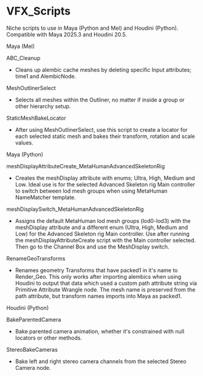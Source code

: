 # VFX_Scripts
Niche scripts to use in Maya (Python and Mel) and Houdini (Python). Compatible with Maya 2025.3 and Houdini 20.5.



Maya (Mel)

ABC_Cleanup
- Cleans up alembic cache meshes by deleting specific Input attributes; time1 and AlembicNode.

MeshOutlinerSelect
- Selects all meshes within the Outliner, no matter if inside a group or other hierarchy setup.

StaticMeshBakeLocator
- After using MeshOutlinerSelect, use this script to create a locator for each selected static mesh and bakes their transform, rotation and scale values.


Maya (Python)

meshDisplayAttributeCreate_MetaHumanAdvancedSkeletonRig
- Creates the meshDisplay attribute with enums; Ultra, High, Medium and Low. Ideal use is for the selected Advanced Skeleton rig Main controller to switch between lod mesh groups when using MetaHuman NameMatcher template.

meshDisplaySwitch_MetaHumanAdvancedSkeletonRig
- Assigns the default MetaHuman lod mesh groups (lod0-lod3) with the meshDisplay attribute and a different enum (Ultra, High, Medium and Low) for the Advanced Skeleton rig Main controller. Use after running the meshDisplayAttributeCreate script with the Main controller selected. Then go to the Channel Box and use the MeshDisplay switch.

RenameGeoTransforms
- Renames geometry Transforms that have packed1 in it's name to Render_Geo. This only works after importing alembics when using Houdini to output that data which used a custom path attribute string via Primitive Attribute Wrangle node. The mesh name is preserved from the path attribute, but transform names imports into Maya as packed1.

Houdini (Python)

BakeParentedCamera
- Bake parented camera animation, whether it's constrained with null locators or other methods.

StereoBakeCameras
- Bake left and right stereo camera channels from the selected Stereo Camera node.
